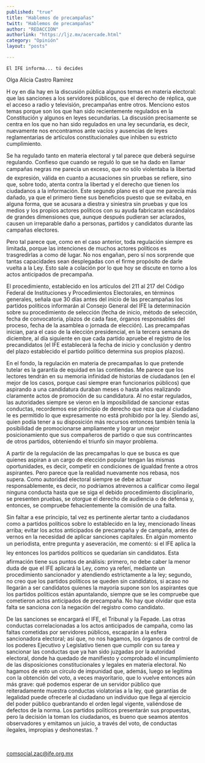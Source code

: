 ```yaml
---
published: "true"
title: "Hablemos de precampañas"
twitt: "Hablemos de precampañas"
author: "REDACCION"
authorlink: "https://ljz.mx/acercade.html"
category: "Opinión"
layout: "posts"

---
```



  
    El IFE informa... tú decides
  



  Olga Alicia Castro Ramírez



  H oy en día hay en la discusión pública algunos temas en materia electoral: que las sanciones a los servidores públicos, que el derecho de réplica, que el acceso a radio y televisión, precampañas entre otros. Menciono estos temas porque son los que han sido recientemente regulados en la Constitución y algunos en leyes secundarias. La discusión precisamente se centra en los que no han sido regulados en una ley secundaria, es decir, nuevamente nos encontramos ante vacíos y ausencias de leyes reglamentarias de artículos constitucionales que inhiben su estricto cumplimiento.



  Se ha regulado tanto en materia electoral y tal parece que deberá seguirse regulando. Confieso que cuando se reguló lo que se ha dado en llamar campañas negras me parecía un exceso, que no sólo violentaba la libertad de expresión, válida en cuanto a acusaciones sin pruebas se refiere, sino que, sobre todo, atenta contra la libertad y el derecho que tienen los ciudadanos a la información. Este segundo plano es el que me parecía más dañado, ya que el primero tiene sus beneficios puesto que se evitaba, en alguna forma, que se acusara a diestra y siniestra sin pruebas y que los medios y los propios actores políticos con su ayuda fabricaran escándalos de grandes dimensiones que, aunque después pudieran ser aclarados, causen un irreparable daño a personas, partidos y candidatos durante las campañas electores.



  Pero tal parece que, como en el caso anterior, toda regulación siempre es limitada, porque las intenciones de muchos actores políticos es trasgredirlas a como dé lugar. No nos engañan, pero sí nos sorprende que tantas capacidades sean desplegadas con el firme propósito de darle vuelta a la Ley. Esto sale a colación por lo que hoy se discute en torno a los actos anticipados de precampaña.



  El procedimiento, establecido en los artículos del 211 al 217 del Código Federal de Instituciones y Procedimientos Electorales, en términos generales, señala que 30 días antes del inicio de las precampañas los partidos políticos informarán al Consejo General del IFE la determinación sobre su procedimiento de selección (fecha de inicio, método de selección, fecha de convocatoria, plazos de cada fase, órganos responsables del proceso, fecha de la asamblea o jornada de elección). Las precampañas inician, para el caso de la elección presidencial, en la tercera semana de diciembre, al día siguiente en que cada partido apruebe el registro de los precandidatos (el IFE establecerá la fecha de inicio y conclusión y dentro del plazo establecido el partido político determina sus propios plazos).



  En el fondo, la regulación en materia de precampañas lo que pretende tutelar es la garantía de equidad en las contiendas. Me parece que los lectores tendrán en su memoria infinidad de historias de ciudadanos (en el mejor de los casos, porque casi siempre eran funcionarios públicos) que aspirando a una candidatura duraban meses o hasta años realizando claramente actos de promoción de su candidatura. Al no estar regulados, las autoridades siempre se vieron en la imposibilidad de sancionar estas conductas, recordemos ese principio de derecho que reza que al ciudadano le es permitido lo que expresamente no está prohibido por la ley. Siendo así, quien podía tener a su disposición más recursos entonces también tenía la posibilidad de promocionarse ampliamente y lograr un mejor posicionamiento que sus compañeros de partido o que sus contrincantes de otros partidos, obteniendo el triunfo sin mayor problema.



  A partir de la regulación de las precampañas lo que se busca es que quienes aspiran a un cargo de elección popular tengan las mismas oportunidades, es decir, competir en condiciones de igualdad frente a otros aspirantes. Pero parece que la realidad nuevamente nos rebasa, nos supera. Como autoridad electoral siempre se debe actuar responsablemente, es decir, no podríamos atrevernos a calificar como ilegal ninguna conducta hasta que se siga el debido procedimiento disciplinario, se presenten pruebas, se otorgue el derecho de audiencia o de defensa y, entonces, se compruebe fehacientemente la comisión de una falta.



  Sin faltar a ese principio, tal vez es pertinente alertar tanto a ciudadanos como a partidos políticos sobre lo establecido en la ley, mencionado líneas arriba; evitar los actos anticipados de precampaña y de campaña, antes de vernos en la necesidad de aplicar sanciones capitales. En algún momento un periodista, entre pregunta y aseveración, me comentó: si el IFE aplica la ley entonces los partidos políticos se quedarían sin candidatos. Esta afirmación tiene sus puntos de análisis: primero, no debe caber la menor duda de que el IFE aplicará la Ley, como ya referí, mediante un procedimiento sancionador y atendiendo estrictamente a la ley; segundo, no creo que los partidos políticos se queden sin candidatos, si acaso no llegarán a ser candidatos quienes la mayoría supone son los aspirantes que los partidos políticos están apuntalando, siempre que se les compruebe que cometieron actos anticipados de precampaña. No hay que olvidar que esta falta se sanciona con la negación del registro como candidato.



  De las sanciones se encargará el IFE, el Tribunal y la Fepade. Las otras conductas correlacionadas a los actos anticipados de campaña, como las faltas cometidas por servidores públicos, escaparán a la esfera sancionadora electoral; así que, no nos hagamos, los órganos de control de los poderes Ejecutivo y Legislativo tienen que cumplir con su tarea y sancionar las conductas que ya han sido juzgadas por la autoridad electoral, donde ha quedado de manifiesto y comprobado el incumplimiento de las disposiciones constitucionales y legales en materia electoral. No hagamos de esto un círculo de impunidad que, además, luego se legitima con la obtención del voto, a veces mayoritario, que lo vuelve entonces aún más grave: qué podemos esperar de un servidor público que reiteradamente muestra conductas violatorias a la ley, qué garantías de legalidad puede ofrecerle al ciudadano un individuo que llega al ejercicio del poder público quebrantando el orden legal vigente, valiéndose de defectos de la norma. Los partidos políticos presentarán sus propuestas, pero la decisión la toman los ciudadanos, es bueno que seamos atentos observadores y emitamos un juicio, a través del voto, de conductas ilegales, impropias y deshonestas. ?



   



  comsocial.zac@ife.org.mx

